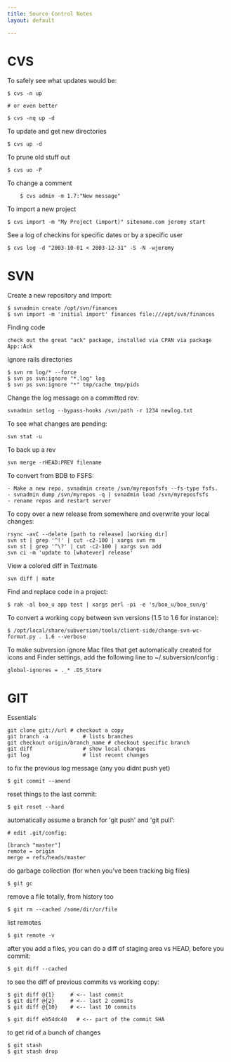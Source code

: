 ```yaml
---
title: Source Control Notes
layout: default

---
```


# CVS

To safely see what updates would be:

	$ cvs -n up

	# or even better

	$ cvs -nq up -d

To update and get new directories

	$ cvs up -d

To prune old stuff out

	$ cvs uo -P

To change a comment

    	$ cvs admin -m 1.7:"New message"

To import a new project

	$ cvs import -m "My Project (import)" sitename.com jeremy start

See a log of checkins for specific dates or by a specific user

	$ cvs log -d "2003-10-01 < 2003-12-31" -S -N -wjeremy

# SVN

Create a new repository and import:

	$ svnadmin create /opt/svn/finances
	$ svn import -m 'initial import' finances file:///opt/svn/finances

Finding code
	
	check out the great "ack" package, installed via CPAN via package App::Ack

Ignore rails directories 

	$ svn rm log/* --force
	$ svn ps svn:ignore "*.log" log
	$ svn ps svn:ignore "*" tmp/cache tmp/pids 

Change the log message on a committed rev:

	svnadmin setlog --bypass-hooks /svn/path -r 1234 newlog.txt

To see what changes are pending:

    svn stat -u

To back up a rev

	svn merge -rHEAD:PREV filename
	
To convert from BDB to FSFS:

	- Make a new repo, svnadmin create /svn/myreposfsfs --fs-type fsfs.
	- svnadmin dump /svn/myrepos -q | svnadmin load /svn/myreposfsfs
	- rename repos and restart server

To copy over a new release from somewhere and overwrite your local changes:

	rsync -avC --delete [path to release] [working dir]
	svn st | grep '^!' | cut -c2-100 | xargs svn rm
	svn st | grep '^\?' | cut -c2-100 | xargs svn add
	svn ci -m 'update to [whatever] release'

View a colored diff in Textmate

	svn diff | mate

Find and replace code in a project:

	$ rak -al boo_u app test | xargs perl -pi -e 's/boo_u/boo_sun/g'

To convert a working copy between svn versions (1.5 to 1.6 for instance):

	$ /opt/local/share/subversion/tools/client-side/change-svn-wc-format.py . 1.6 --verbose

To make subversion ignore Mac files that get automatically created for icons and Finder settings, add the following line to ~/.subversion/config :

	global-ignores = ._* .DS_Store


# GIT

Essentials

	git clone git://url	# checkout a copy
	git branch -a			# lists branches	
	git checkout origin/branch_name # checkout specific branch
	git diff				# show local changes
	git log					# list recent changes

to fix the previous log message (any you didnt push yet)
	
	$ git commit --amend

reset things to the last commit:

	$ git reset --hard

automatically assume a branch for 'git push' and 'git pull':	

	# edit .git/config:

	[branch "master"]
	remote = origin
	merge = refs/heads/master

do garbage collection (for when you've been tracking big files)

	$ git gc
	
remove a file totally, from history too

	$ git rm --cached /some/dir/or/file

list remotes

	$ git remote -v
	
after you add a files, you can do a diff of staging area vs HEAD, before you commit:

	$ git diff --cached

to see the diff of previous commits vs working copy:

	$ git diff @{1}     # <-- last commit
	$ git diff @{2}     # <-- last 2 commits	
	$ git diff @{10}    # <-- last 10 commits	
	
	$ git diff eb54dc40   # <-- part of the commit SHA 
	
to get rid of a bunch of changes

	$ git stash
	$ git stash drop
	

	